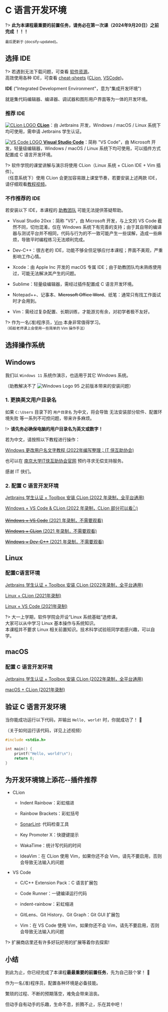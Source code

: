 # C 语言开发环境

?> **此为本课程最重要的前置任务，请务必在第一次课（2024年9月20日）之前完成 ！！！** </br>

<small>最后更新于 {docsify-updated}。</small>

## 选择 IDE

?> 若遇到无法下载问题，可查看 [软件资源](resources?id=软件资源)。</br>
高效使用各种 IDE，可查看 [cheat-sheets](https://github.com/hengxin/cheat-sheets) ([CLion](https://github.com/hengxin/cheat-sheets/tree/master/jetbrains), [VSCode](https://github.com/hengxin/cheat-sheets/tree/master/vscode))。

**IDE** ("Integrated Development Environment"，意为"集成开发环境")

就是集代码编辑器、编译器、调试器和图形用户界面等为一体的开发环境。

### 推荐 IDE

[![CLion LOGO](.assets/images/Clion.svg ':size=32') **CLion**](https://www.jetbrains.com/clion/)：由 Jetbrains 开发，Windows / macOS / Linux 系统下均可使用，需申请 Jetbrains 学生认证。

[![VS Code LOGO](.assets/images/Visual_Studio_Code_1.35_icon.svg ':size=32') **Visual Studio Code**](https://code.visualstudio.com/)：简称 "VS Code"，由 Microsoft 开发，轻量级编辑器，Windows / macOS / Linux 系统下均可使用，可以插件方式配置成 C 语言开发环境。

?> 软件学院的课堂讲解与演示将使用 CLion（Linux 系统 + CLion IDE + Vim 插件）。</br>
（任意系统下）使用 CLion 会更加容易跟上课堂节奏，若要安装上述两款 IDE，请仔细观看[教程视频](envs?id=选择操作系统)。

### 不作推荐的 IDE

若安装以下 IDE，本课程的 [助教团队](qa?id=助教团队) 可能无法提供答疑帮助。

- Visual Studio 20xx：简称 "VS"，由 Microsoft 开发，与上文的 VS Code 截然不同，切勿混淆，仅在 Windows 系统下有完善的支持；由于其自带的编译器与测试平台并不相同，代码与行为的不一致可能产生一些误解，造成一些麻烦，导致平时编程练习无法顺利完成。

- Dev-C++：很古老的 IDE，功能不够全但足够应付本课程；界面不美观，严重影响工作心情。

- Xcode：由 Apple Inc 开发的 macOS 专属 IDE；由于助教团队均未熟练使用过，可能无法解决其产生的问题。

- Sublime：轻量级编辑器，需经过插件配置成 C 语言开发环境。

- Notepad++、记事本、~~Microsoft Office Word~~、纸笔：通常只有找工作面试时才会用到。

- Vim：需经过复杂配置、长期训练，才能游刃有余，对初学者极不友好。

?> 作为一名(准)程序员，[Vim](https://oi-wiki.org/tools/editor/vim/) 本身非常值得学习。</br>
<small>（蚂蚁老师课上会使用一些简单的 Vim 操作手法）</small>

## 选择操作系统

<!-- tabs:start -->

## **Windows**

我们以 `Windows 11` 系统作演示，也适用于其它 Windows 系统。

（助教解决不了 ![Windows Logo 95](.assets/images/Windows_Logo_(1992-2001).svg ':size=50') 之前版本带来的安装问题）

### 1. 更换英文用户目录名 <!-- {docsify-ignore} -->

如果 `C:\Users` 目录下的 `用户目录名` 为中文，将会导致 无法安装部分软件、配置环境失败 等一系列不可控问题，带来许多麻烦。

!> **请先务必确保电脑的用户目录名为英文或数字！**

若为中文，请按照以下教程进行操作：

[Windows 更改用户名文字教程 (2022年编写整理；IT 侠互助协会)](https://www.yuque.com/itxia/help/change_win_account_name)

也可以在 [南京大学IT侠互助协会官网](https://itxia.club/service) 预约寻求无偿支持服务。

感谢 IT 侠们。

### 2. 配置 C 语言开发环境 <!-- {docsify-ignore} -->

[Jetbrains 学生认证 + Toolbox 安装 CLion (2022 年录制，全平台通用)](https://www.bilibili.com/video/BV1Bd4y1G7a1)

[Windows + VS Code & CLion (2022 年录制，CLion 部分可以看👆)](https://www.bilibili.com/video/BV1eP411j7Gw)

[~~Windows + VS Code~~ (2021 年录制，不需要观看)](https://www.bilibili.com/video/BV1yA411F7Wk)

[~~Windows + CLion~~ (2021 年录制，不需要观看)](https://www.bilibili.com/video/BV1GP4y1x7EH)

[~~Windows + Dev-C++~~ (2021 年录制，不需要观看)](https://www.bilibili.com/video/BV1sP4y1p7n5)

## **Linux**

### 配置C语言环境 <!-- {docsify-ignore} -->

[Jetbrains 学生认证 + Toolbox 安装 CLion (2022年录制，全平台通用)](https://www.bilibili.com/video/BV1Bd4y1G7a1)

[Linux + CLion (2021年录制)](https://www.bilibili.com/video/BV1Z64y1h7Jh)

[Linux + VS Code (2021年录制)](https://www.bilibili.com/video/BV1L34y1Q74x)

?> 大一上学期，软件学院会开设“Linux 系统基础”选修课。</br>
大家可以从中学习 Linux 基本操作与系统知识。</br>
本课程并不要求 Linux 相关前置知识。技术科学试验班同学若感兴趣，可以自学。

## **macOS**

### 配置 C 语言开发环境 <!-- {docsify-ignore} -->

[Jetbrains 学生认证 + Toolbox 安装 CLion (2022年录制，全平台通用)](https://www.bilibili.com/video/BV1Bd4y1G7a1)

[macOS + CLion (2021年录制)](https://www.bilibili.com/video/BV1o44y117Zt)

<!-- tabs:end -->

## 验证 C 语言开发环境

当你能成功运行以下代码，并输出 `Hello, world!` 时，你就成功了！ :tada:

（关于如何运行该代码，详见上述视频）

```c
#include <stdio.h>

int main() {
    printf("Hello, world!\n");
    return 0;
}
```

## 为开发环境锦上添花--插件推荐

- CLion
  - Indent Rainbow：彩虹缩进

  - Rainbow Brackets：彩虹括号

  - [SonarLint](https://www.sonarlint.org/index.html): 代码检查工具

  - Key Promoter X：快捷键提示

  - WakaTime：统计写代码的时间

  - IdeaVim：在 CLion 使用 Vim，如果你还不会 Vim，请先不要启用，否则会导致无法输入的问题

- VS Code
  - C/C++ Extension Pack：C 语言扩展包

  - Code Runner：一键编译运行代码

  - indent-rainbow：彩虹缩进

  - GitLens、Git History、Git Graph：Git GUI 扩展包

  - Vim：在 VS Code 使用 Vim，如果你还不会 Vim，请先不要启用，否则会导致无法输入的问题

?> 扩展商店里还有许多好玩好用的扩展等着你去探索!

## 小结

到此为止，你已经完成了本课程**最最重要的前置任务**，先为自己鼓个掌！ :clap:

作为一名(准)程序员，配置各种环境是必备技能。

繁琐的过程、不断的预期落空，难免会带来沮丧。

但动手自有动手的乐趣，生命不息，折腾不止，乐在其中吧！